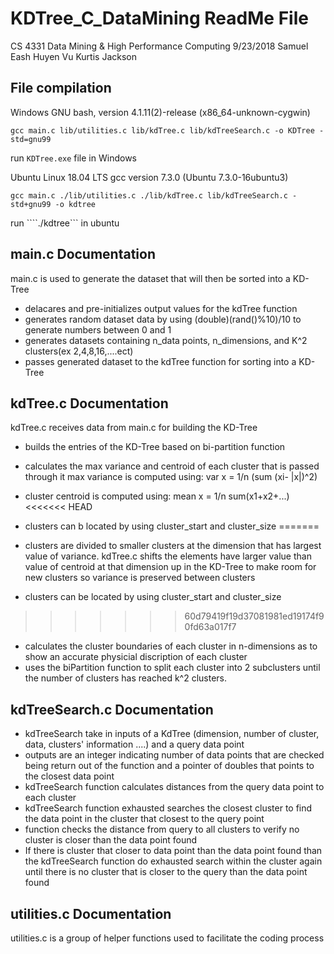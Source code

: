 # KDTree_C_DataMining ReadMe File
 CS 4331 Data Mining & High Performance Computing
 9/23/2018
 Samuel Eash
 Huyen Vu
 Kurtis Jackson


## File compilation

Windows
GNU bash, version 4.1.11(2)-release (x86_64-unknown-cygwin)
```
gcc main.c lib/utilities.c lib/kdTree.c lib/kdTreeSearch.c -o KDTree -std=gnu99
```
run ```KDTree.exe``` file in Windows

Ubuntu Linux 18.04 LTS
gcc version 7.3.0 (Ubuntu 7.3.0-16ubuntu3)
```
gcc main.c ./lib/utilities.c ./lib/kdTree.c lib/kdTreeSearch.c -std+gnu99 -o kdtree
```
run ````./kdtree``` in ubuntu


## main.c Documentation

main.c is used to generate the dataset that will then be sorted into a KD-Tree
- delacares and pre-initializes output values for the kdTree function
- generates random dataset data by using (double)(rand()%10)/10 to generate numbers between 0 and 1
- generates datasets containing n_data points, n_dimensions, and K^2 clusters(ex 2,4,8,16,....ect)
- passes generated dataset to the kdTree function for sorting into a KD-Tree



## kdTree.c Documentation

kdTree.c receives data from main.c for building the KD-Tree
- builds the entries of the KD-Tree based on bi-partition function
- calculates the max variance and centroid of each cluster that is passed through it max variance is computed using: var x = 1/n (sum (xi- |x|)^2) 
- cluster centroid is computed using: mean x = 1/n sum(x1+x2+...)
<<<<<<< HEAD
- clusters can b located by using cluster_start and cluster_size
=======
- clusters are divided to smaller clusters at the dimension that has largest value of variance. kdTree.c shifts the elements have larger value than value of centroid at that dimension up in the KD-Tree to make room for new clusters so variance is preserved between clusters 

- clusters can be located by using cluster_start and cluster_size

>>>>>>> 60d79419f19d37081981ed19174f90fd63a017f7
- calculates the cluster boundaries of each cluster in n-dimensions as to show an accurate physicial discription of each cluster
- uses the biPartition function to split each cluster into 2 subclusters until the number of clusters has reached k^2 clusters.

## kdTreeSearch.c Documentation

- kdTreeSearch take in inputs of a KdTree (dimension, number of cluster, data, clusters' information ....) and a query data point
- outputs are an integer indicating number of data points that are checked being return out of the function and a pointer of doubles that points to the closest data point
- kdTreeSearch function calculates distances from the query data point to each cluster
- kdTreeSearch function exhausted searches the closest cluster to find the data point in the cluster that closest to the query point
- function checks the distance from query to all clusters  to verify no cluster is closer than the data point found
- If there is cluster that closer to data point than the data point found than the kdTreeSearch function do exhausted search within the cluster again until there is no cluster that is closer to the query than the data point found

## utilities.c Documentation

utilities.c is a group of helper functions used to facilitate the coding process
